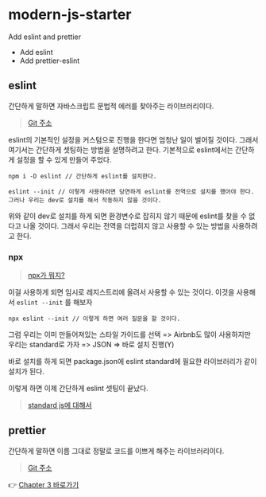 # modern-js-starter

Add eslint and prettier

- Add eslint
- Add prettier-eslint

## eslint

간단하게 말하면 자바스크립트 문법적 에러를 찾아주는 라이브러리이다.

> [Git 주소](https://github.com/eslint/eslint)

eslint의 기본적인 설정을 커스텀으로 진행을 한다면 엄청난 일이 벌어질 것이다. 그래서 여기서는 간단하게 셋팅하는 방법을 설명하려고 한다. 기본적으로 eslint에서는 간단하게 설정을 할 수 있게 만들어 주었다.

```
npm i -D eslint // 간단하게 eslint를 설치한다.

eslint --init // 이렇게 사용하려면 당연하게 eslint를 전역으로 설치를 했어야 한다. 그러나 우리는 dev로 설치를 해서 작동하지 않을 것이다.
```

위와 같이 dev로 설치를 하게 되면 환경변수로 잡히지 않기 때문에 eslint를 찾을 수 없다고 나올 것이다. 그래서 우리는 전역을 더럽히지 않고 사용할 수 있는 방법을 사용하려고 한다.
<br/>

### npx

> [npx가 뭐지?](https://github.com/SeonHyungJo/FrontEnd-Dev/blob/master/Javascript/NPX.md)

이걸 사용하게 되면 임시로 레지스트리에 올려서 사용할 수 있는 것이다. 이것을 사용해서 `eslint --init` 를 해보자

```
npx eslint --init // 이렇게 하면 여러 질문을 할 것이다.
```

그럼 우리는 이미 만들어져있는 스타일 가이드를 선택 => Airbnb도 많이 사용하지만 우리는 standard로 가자 => JSON => 바로 설치 진행(Y)
<br/>

바로 설치를 하게 되면 package.json에 eslint standard에 필요한 라이브러리가 같이 설치가 된다.
<br/>

이렇게 하면 이제 간단하게 eslint 셋팅이 끝났다.
<br/>

> [standard js에 대해서](https://standardjs.com/)
> <br/>

## prettier

간단하게 말하면 이름 그대로 정말로 코드를 이쁘게 해주는 라이브러리이다.

> [Git 주소](https://github.com/prettier/prettier)

:point_right: [Chapter 3 바로가기](https://github.com/SeonHyungJo/modern-js-starter/tree/CH-4)
